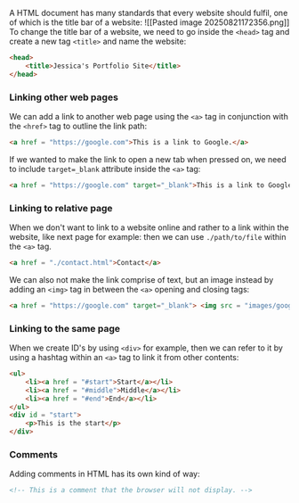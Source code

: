 A HTML document has many standards that every website should fulfil, one of which is the title bar of a website:
![[Pasted image 20250821172356.png]]
To change the title bar of a website, we need to go inside the `<head>` tag and create a new tag `<title>` and name the website:
```html
<head>
	<title>Jessica's Portfolio Site</title>
</head>
```
### Linking other web pages
We can add a link to another web page using the `<a>` tag in conjunction with the `<href>` tag to outline the link path:
```html
<a href = "https://google.com">This is a link to Google.</a>
```
If we wanted to make the link to open a new tab when pressed on, we need to include `target=_blank` attribute inside the `<a>` tag:
```html
<a href = "https://google.com" target="_blank">This is a link to Google.</a>
```
### Linking to relative page
When we don't want to link to a website online and rather to a link within the website, like next page for example: then we can use `./path/to/file` within the `<a>` tag.
```html
<a href = "./contact.html">Contact</a>
```
We can also not make the link comprise of text, but an image instead by adding an `<img>` tag in between the `<a>` opening and closing tags:
```html
<a href = "https://google.com" target="_blank"> <img src = "images/google.jpg"/></a>
```
### Linking to the same page
When we create ID's by using `<div>` for example, then we can refer to it by using a hashtag within an `<a>` tag to link it from other contents:
```html
<ul>
	<li><a href = "#start">Start</a></li>
	<li><a href = "#middle">Middle</a></li>
	<li><a href = "#end">End</a></li>
</ul>
<div id = "start">
	<p>This is the start</p>
</div>
```
### Comments
Adding comments in HTML has its own kind of way:
```html
<!-- This is a comment that the browser will not display. -->
```
